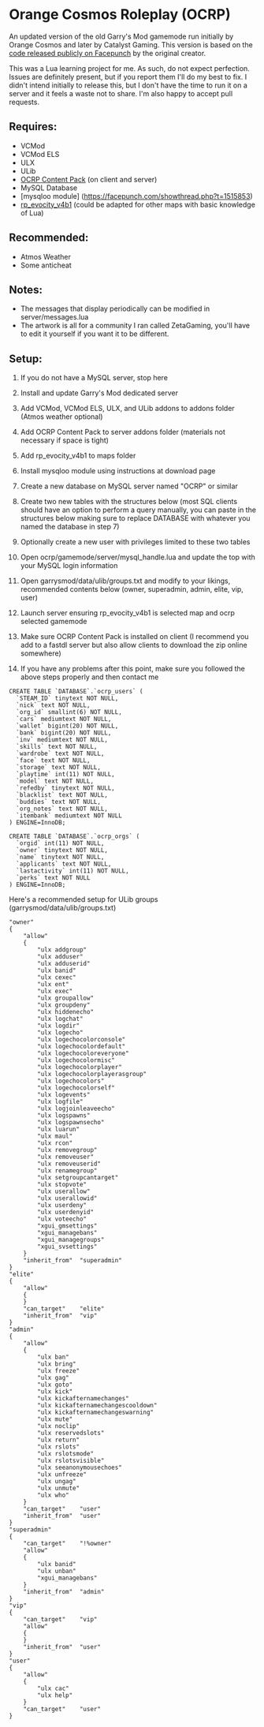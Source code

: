 # Orange Cosmos Roleplay (OCRP)
An updated version of the old Garry's Mod gamemode run initially by Orange Cosmos and later by Catalyst Gaming. This version is based on the [code released publicly on Facepunch](https://facepunch.com/showthread.php?t=1090021) by the original creator.

This was a Lua learning project for me. As such, do not expect perfection. Issues are definitely present, but if you report them I'll do my best to fix. I didn't intend initially to release this, but I don't have the time to run it on a server and it feels a waste not to share. I'm also happy to accept pull requests.

## Requires:
* VCMod
* VCMod ELS
* ULX
* ULib
* [OCRP Content Pack](http://www.mediafire.com/download/ao9qdqspov18xae/ocrp-content.zip) (on client and server)
* MySQL Database
* [mysqloo module] (https://facepunch.com/showthread.php?t=1515853)
* [rp_evocity_v4b1](http://www.mediafire.com/download/n05bdy0y1t5cabc/RP_EvoCity_v4b1.zip) (could be adapted for other maps with basic knowledge of Lua)

## Recommended:
* Atmos Weather
* Some anticheat


## Notes:
* The messages that display periodically can be modified in server/messages.lua
* The artwork is all for a community I ran called ZetaGaming, you'll have to edit it yourself if you want it to be different.

## Setup:  

1. If you do not have a MySQL server, stop here  

2. Install and update Garry's Mod dedicated server  

3. Add VCMod, VCMod ELS, ULX, and ULib addons to addons folder (Atmos weather optional)  

4. Add OCRP Content Pack to server addons folder (materials not necessary if space is tight)  

5. Add rp_evocity_v4b1 to maps folder  

6. Install mysqloo module using instructions at download page  

7. Create a new database on MySQL server named "OCRP" or similar  

8. Create two new tables with the structures below (most SQL clients should have an option to perform a query manually, you can paste in the structures below making sure to replace DATABASE with whatever you named the database in step 7)  

9. Optionally create a new user with privileges limited to these two tables  

10. Open ocrp/gamemode/server/mysql_handle.lua and update the top with your MySQL login information  

11. Open garrysmod/data/ulib/groups.txt and modify to your likings, recommended contents below (owner, superadmin, admin, elite, vip, user)  

12. Launch server ensuring rp_evocity_v4b1 is selected map and ocrp selected gamemode  

13. Make sure OCRP Content Pack is installed on client (I recommend you add to a fastdl server but also allow clients to download the zip online somewhere)

14. If you have any problems after this point, make sure you followed the above steps properly and then contact me  

```
CREATE TABLE `DATABASE`.`ocrp_users` (
  `STEAM_ID` tinytext NOT NULL,
  `nick` text NOT NULL,
  `org_id` smallint(6) NOT NULL,
  `cars` mediumtext NOT NULL,
  `wallet` bigint(20) NOT NULL,
  `bank` bigint(20) NOT NULL,
  `inv` mediumtext NOT NULL,
  `skills` text NOT NULL,
  `wardrobe` text NOT NULL,
  `face` text NOT NULL,
  `storage` text NOT NULL,
  `playtime` int(11) NOT NULL,
  `model` text NOT NULL,
  `refedby` tinytext NOT NULL,
  `blacklist` text NOT NULL,
  `buddies` text NOT NULL,
  `org_notes` text NOT NULL,
  `itembank` mediumtext NOT NULL
) ENGINE=InnoDB;
```
```
CREATE TABLE `DATABASE`.`ocrp_orgs` (
  `orgid` int(11) NOT NULL,
  `owner` tinytext NOT NULL,
  `name` tinytext NOT NULL,
  `applicants` text NOT NULL,
  `lastactivity` int(11) NOT NULL,
  `perks` text NOT NULL
) ENGINE=InnoDB;
```

Here's a recommended setup for ULib groups (garrysmod/data/ulib/groups.txt)
```
"owner"	
{
	"allow"	
	{
		"ulx addgroup"
		"ulx adduser"
		"ulx adduserid"
		"ulx banid"
		"ulx cexec"
		"ulx ent"
		"ulx exec"
		"ulx groupallow"
		"ulx groupdeny"
		"ulx hiddenecho"
		"ulx logchat"
		"ulx logdir"
		"ulx logecho"
		"ulx logechocolorconsole"
		"ulx logechocolordefault"
		"ulx logechocoloreveryone"
		"ulx logechocolormisc"
		"ulx logechocolorplayer"
		"ulx logechocolorplayerasgroup"
		"ulx logechocolors"
		"ulx logechocolorself"
		"ulx logevents"
		"ulx logfile"
		"ulx logjoinleaveecho"
		"ulx logspawns"
		"ulx logspawnsecho"
		"ulx luarun"
		"ulx maul"
		"ulx rcon"
		"ulx removegroup"
		"ulx removeuser"
		"ulx removeuserid"
		"ulx renamegroup"
		"ulx setgroupcantarget"
		"ulx stopvote"
		"ulx userallow"
		"ulx userallowid"
		"ulx userdeny"
		"ulx userdenyid"
		"ulx voteecho"
		"xgui_gmsettings"
		"xgui_managebans"
		"xgui_managegroups"
		"xgui_svsettings"
	}
	"inherit_from"	"superadmin"
}
"elite"	
{
	"allow"	
	{
	}
	"can_target"	"elite"
	"inherit_from"	"vip"
}
"admin"	
{
	"allow"	
	{
		"ulx ban"
		"ulx bring"
		"ulx freeze"
		"ulx gag"
		"ulx goto"
		"ulx kick"
		"ulx kickafternamechanges"
		"ulx kickafternamechangescooldown"
		"ulx kickafternamechangeswarning"
		"ulx mute"
		"ulx noclip"
		"ulx reservedslots"
		"ulx return"
		"ulx rslots"
		"ulx rslotsmode"
		"ulx rslotsvisible"
		"ulx seeanonymousechoes"
		"ulx unfreeze"
		"ulx ungag"
		"ulx unmute"
		"ulx who"
	}
	"can_target"	"user"
	"inherit_from"	"user"
}
"superadmin"	
{
	"can_target"	"!%owner"
	"allow"	
	{
		"ulx banid"
		"ulx unban"
		"xgui_managebans"
	}
	"inherit_from"	"admin"
}
"vip"	
{
	"can_target"	"vip"
	"allow"	
	{
	}
	"inherit_from"	"user"
}
"user"	
{
	"allow"	
	{
		"ulx cac"
		"ulx help"
	}
	"can_target"	"user"
}
```
